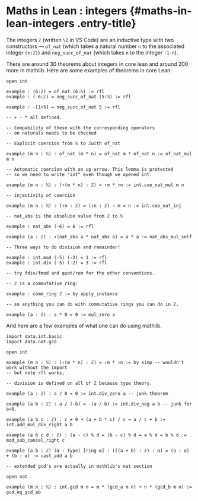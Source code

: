 # Maths in Lean : integers {#maths-in-lean-integers .entry-title}


The integers `ℤ` (written `\Z` in VS Code) are an inductive type with
two constructors — `of_nat` (which takes a natural number `n` to the
associated integer `(n:ℤ)`) and `neg_succ_of_nat` (which takes `n` to
the integer `-1-n`).

There are around 30 theorems about integers in core lean and around 200
more in mathlib. Here are some examples of theorems in core Lean:

```lean
open int 

example : (6:ℤ) = of_nat (6:ℕ) := rfl 
example : (-6:ℤ) = neg_succ_of_nat (5:ℕ) := rfl 

example : -[1+5] = neg_succ_of_nat 5 := rfl 

-- + - * all defined.

-- Compability of these with the corresponding operators
-- on naturals needs to be checked

-- Explicit coercion from ℕ to ℤwith of_nat 

example (m n : ℕ) : of_nat (m * n) = of_nat m * of_nat n := of_nat_mul m n

-- Automatic coercion with an up-arrow. This lemma is protected
-- so we need to write "int" even though we opened int.

example (m n : ℕ) : (↑(m * n) : ℤ) = ↑m * ↑n := int.coe_nat_mul m n 

-- injectivity of coercion 

example (m n : ℕ) : (↑m : ℤ) = (↑n : ℤ) → m = n := int.coe_nat_inj  

-- nat_abs is the absolute value from ℤ to ℕ

example : nat_abs (-6) = 6 := rfl 

example (a : ℤ) : ↑(nat_abs a * nat_abs a) = a * a := nat_abs_mul_self 

-- Three ways to do division and remainder!

example : int.mod (-5) (-2) = 1 := rfl 
example : int.div (-5) (-2) = 3 := rfl

-- try fdiv/fmod and quot/rem for the other conventions.

-- ℤ is a commutative ring:

example : comm_ring ℤ := by apply_instance 

-- so anything you can do with commutative rings you can do in ℤ.

example (a : ℤ) : a * 0 = 0 := mul_zero a 
```

And here are a few examples of what one can do using mathlib.

```lean
import data.int.basic
import data.nat.gcd 

open int 

example (m n : ℕ) : (↑(m * n) : ℤ) = ↑m * ↑n := by simp -- wouldn't work without the import
-- but note rfl works,

-- division is defined on all of ℤ because type theory.

example (a : ℤ) : a / 0 = 0 := int.div_zero a -- junk theorem 

example (a b : ℤ) : a / (-b) = -(a / b) := int.div_neg a b -- junk for b=0.

example (a b c : ℤ) : c ≠ 0 → (a + b * c) / c = a / c + b := int.add_mul_div_right a b

example (a b c d : ℤ) : (a - c) % d = (b - c) % d ↔ a % d = b % d := mod_sub_cancel_right c

example (a b : ℤ) (α : Type) [ring α] : (((a + b) : ℤ) : α) = (a : α) + (b : α) := cast_add a b 

-- extended gcd's are actually in mathlib's nat section

open nat 

example (m n : ℕ) : int.gcd m n = m * (gcd_a m n) + n * (gcd_b m n) := gcd_eq_gcd_ab
```
